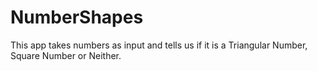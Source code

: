 # NumberShapes
This app takes numbers as input and tells us if it is a Triangular Number, Square Number or Neither.
